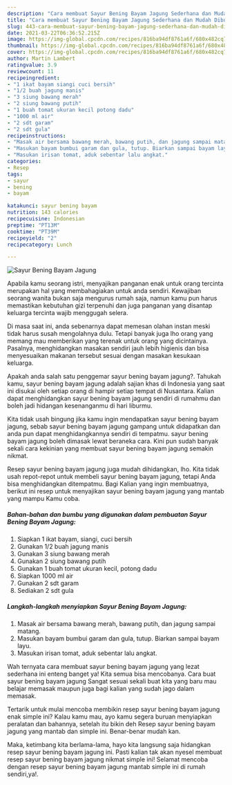 ```yaml
---
description: "Cara membuat Sayur Bening Bayam Jagung Sederhana dan Mudah Dibuat"
title: "Cara membuat Sayur Bening Bayam Jagung Sederhana dan Mudah Dibuat"
slug: 443-cara-membuat-sayur-bening-bayam-jagung-sederhana-dan-mudah-dibuat
date: 2021-03-22T06:36:52.215Z
image: https://img-global.cpcdn.com/recipes/816ba94df8761a6f/680x482cq70/sayur-bening-bayam-jagung-foto-resep-utama.jpg
thumbnail: https://img-global.cpcdn.com/recipes/816ba94df8761a6f/680x482cq70/sayur-bening-bayam-jagung-foto-resep-utama.jpg
cover: https://img-global.cpcdn.com/recipes/816ba94df8761a6f/680x482cq70/sayur-bening-bayam-jagung-foto-resep-utama.jpg
author: Martin Lambert
ratingvalue: 3.9
reviewcount: 11
recipeingredient:
- "1 ikat bayam siangi cuci bersih"
- "1/2 buah jagung manis"
- "3 siung bawang merah"
- "2 siung bawang putih"
- "1 buah tomat ukuran kecil potong dadu"
- "1000 ml air"
- "2 sdt garam"
- "2 sdt gula"
recipeinstructions:
- "Masak air bersama bawang merah, bawang putih, dan jagung sampai matang."
- "Masukan bayam bumbui garam dan gula, tutup. Biarkan sampai bayam layu."
- "Masukan irisan tomat, aduk sebentar lalu angkat."
categories:
- Resep
tags:
- sayur
- bening
- bayam

katakunci: sayur bening bayam 
nutrition: 143 calories
recipecuisine: Indonesian
preptime: "PT13M"
cooktime: "PT39M"
recipeyield: "2"
recipecategory: Lunch

---
```



![Sayur Bening Bayam Jagung](https://img-global.cpcdn.com/recipes/816ba94df8761a6f/680x482cq70/sayur-bening-bayam-jagung-foto-resep-utama.jpg)

Apabila kamu seorang istri, menyajikan panganan enak untuk orang tercinta merupakan hal yang membahagiakan untuk anda sendiri. Kewajiban seorang  wanita bukan saja mengurus rumah saja, namun kamu pun harus memastikan kebutuhan gizi terpenuhi dan juga panganan yang disantap keluarga tercinta wajib menggugah selera.

Di masa  saat ini, anda sebenarnya dapat memesan olahan instan meski tidak harus susah mengolahnya dulu. Tetapi banyak juga lho orang yang memang mau memberikan yang terenak untuk orang yang dicintainya. Pasalnya, menghidangkan masakan sendiri jauh lebih higienis dan bisa menyesuaikan makanan tersebut sesuai dengan masakan kesukaan keluarga. 



Apakah anda salah satu penggemar sayur bening bayam jagung?. Tahukah kamu, sayur bening bayam jagung adalah sajian khas di Indonesia yang saat ini disukai oleh setiap orang di hampir setiap tempat di Nusantara. Kalian dapat menghidangkan sayur bening bayam jagung sendiri di rumahmu dan boleh jadi hidangan kesenanganmu di hari liburmu.

Kita tidak usah bingung jika kamu ingin mendapatkan sayur bening bayam jagung, sebab sayur bening bayam jagung gampang untuk didapatkan dan anda pun dapat menghidangkannya sendiri di tempatmu. sayur bening bayam jagung boleh dimasak lewat beraneka cara. Kini pun sudah banyak sekali cara kekinian yang membuat sayur bening bayam jagung semakin nikmat.

Resep sayur bening bayam jagung juga mudah dihidangkan, lho. Kita tidak usah repot-repot untuk membeli sayur bening bayam jagung, tetapi Anda bisa menghidangkan ditempatmu. Bagi Kalian yang ingin membuatnya, berikut ini resep untuk menyajikan sayur bening bayam jagung yang mantab yang mampu Kamu coba.

<!--inarticleads1-->

##### Bahan-bahan dan bumbu yang digunakan dalam pembuatan Sayur Bening Bayam Jagung:

1. Siapkan 1 ikat bayam, siangi, cuci bersih
1. Gunakan 1/2 buah jagung manis
1. Gunakan 3 siung bawang merah
1. Gunakan 2 siung bawang putih
1. Gunakan 1 buah tomat ukuran kecil, potong dadu
1. Siapkan 1000 ml air
1. Gunakan 2 sdt garam
1. Sediakan 2 sdt gula




<!--inarticleads2-->

##### Langkah-langkah menyiapkan Sayur Bening Bayam Jagung:

1. Masak air bersama bawang merah, bawang putih, dan jagung sampai matang.
1. Masukan bayam bumbui garam dan gula, tutup. Biarkan sampai bayam layu.
1. Masukan irisan tomat, aduk sebentar lalu angkat.




Wah ternyata cara membuat sayur bening bayam jagung yang lezat sederhana ini enteng banget ya! Kita semua bisa mencobanya. Cara buat sayur bening bayam jagung Sangat sesuai sekali buat kita yang baru mau belajar memasak maupun juga bagi kalian yang sudah jago dalam memasak.

Tertarik untuk mulai mencoba membikin resep sayur bening bayam jagung enak simple ini? Kalau kamu mau, ayo kamu segera buruan menyiapkan peralatan dan bahannya, setelah itu bikin deh Resep sayur bening bayam jagung yang mantab dan simple ini. Benar-benar mudah kan. 

Maka, ketimbang kita berlama-lama, hayo kita langsung saja hidangkan resep sayur bening bayam jagung ini. Pasti kalian tak akan nyesel membuat resep sayur bening bayam jagung nikmat simple ini! Selamat mencoba dengan resep sayur bening bayam jagung mantab simple ini di rumah sendiri,ya!.

